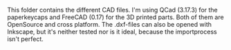 This folder contains the different CAD files. I'm using QCad (3.17.3) for the paperkeycaps and FreeCAD (0.17) for the 3D printed parts. Both of them are OpenSource and cross platform. The .dxf-files can also be opened with Inkscape, but it's neither tested nor is it ideal, because the importprocess isn't perfect.
